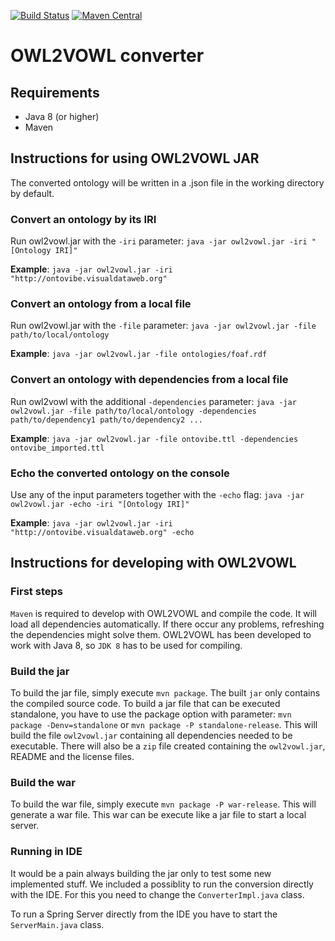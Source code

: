 [![Build Status](https://travis-ci.org/VisualDataWeb/OWL2VOWL.svg)](https://travis-ci.org/VisualDataWeb/OWL2VOWL)
[![Maven Central](https://maven-badges.herokuapp.com/maven-central/org.visualdataweb.vowl.owl2vowl/OWL2VOWL/badge.svg?style=plastic)](https://mvnrepository.com/artifact/org.visualdataweb.vowl.owl2vowl/OWL2VOWL)

OWL2VOWL converter 
==================

Requirements
------------
*   Java 8 (or higher)
*   Maven


Instructions for using OWL2VOWL JAR
------------

The converted ontology will be written in a .json file in the working directory by default.

### Convert an ontology by its IRI
Run owl2vowl.jar with the `-iri` parameter: `java -jar owl2vowl.jar -iri "[Ontology IRI]"`

**Example**: `java -jar owl2vowl.jar -iri "http://ontovibe.visualdataweb.org"`


### Convert an ontology from a local file
Run owl2vowl.jar with the `-file` parameter: `java -jar owl2vowl.jar -file path/to/local/ontology`

**Example**: `java -jar owl2vowl.jar -file ontologies/foaf.rdf`


### Convert an ontology with dependencies from a local file
Run owl2vowl with the additional `-dependencies` parameter: `java -jar owl2vowl.jar -file path/to/local/ontology -dependencies path/to/dependency1 path/to/dependency2 ...`

**Example**: `java -jar owl2vowl.jar -file ontovibe.ttl -dependencies ontovibe_imported.ttl`


### Echo the converted ontology on the console
Use any of the input parameters together with the `-echo` flag: `java -jar owl2vowl.jar -echo -iri "[Ontology IRI]"`

**Example**: `java -jar owl2vowl.jar -iri "http://ontovibe.visualdataweb.org" -echo`

Instructions for developing with OWL2VOWL
-----------

### First steps
`Maven` is required to develop with OWL2VOWL and compile the code. It will load all dependencies automatically. If there occur any problems, refreshing the dependencies might solve them.
OWL2VOWL has been developed to work with Java 8, so `JDK 8` has to be used for compiling.

### Build the jar
To build the jar file, simply execute `mvn package`. The built `jar` only contains the compiled source code. 
To build a jar file that can be executed standalone, you have to use the package option with parameter: `mvn package -Denv=standalone` or `mvn package -P standalone-release`. This will build the file `owl2vowl.jar` containing all dependencies needed to be executable. There will also be a `zip` file created containing the `owl2vowl.jar`, README and the license files.

### Build the war
To build the war file, simply execute `mvn package -P war-release`. This will generate a war file.
This war can be execute like a jar file to start a local server.

### Running in IDE
It would be a pain always building the jar only to test some new implemented stuff. We included a possiblity to run the conversion directly with the IDE. For this you need to change the `ConverterImpl.java` class.

To run a Spring Server directly from the IDE you have to start the `ServerMain.java` class.
